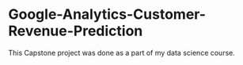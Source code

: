 # Google-Analytics-Customer-Revenue-Prediction

This Capstone project was done as a part of my data science course.

